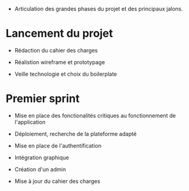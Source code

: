 * Articulation des grandes phases du projet et des principaux jalons.

# Lancement du projet

* Rédaction du cahier des charges

* Réalistion wireframe et prototypage

* Veille technologie et choix du boilerplate

# Premier sprint

* Mise en place des fonctionalités critiques au fonctionnement de l'application

* Déploiement, recherche de la plateforme adapté

* Mise en place de l'authentification 

* Intégration graphique

* Création d'un admin

* Mise à jour du cahier des charges